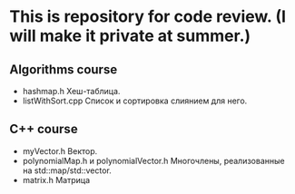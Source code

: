 # This is repository for code review. (I will make it private at summer.)

## Algorithms course
* hashmap.h Хеш-таблица.
* listWithSort.cpp Список и сортировка слиянием для него.

## С++ course
* myVector.h Вектор.
* polynomialMap.h и polynomialVector.h Многочлены, реализованные на std::map/std::vector.
* matrix.h Матрица

